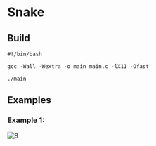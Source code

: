 # Snake

## Build 
```
#!/bin/bash

gcc -Wall -Wextra -o main main.c -lX11 -Ofast

./main
```

## Examples

### Example 1:

![8](https://github.com/truew1n/Snake/assets/48839784/4be9bac6-9137-4251-bdc3-edc7713eab45)
